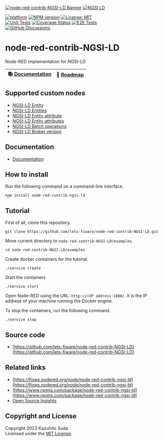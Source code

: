 [![node-red-contrib-NGSI-LD Banner](https://raw.githubusercontent.com/lets-fiware/node-red-contrib-NGSI-LD/gh-pages/images/node-red-contrib-ngsi-ld-non-free.png)](https://www.letsfiware.jp/)
[![NGSI LD](https://img.shields.io/badge/NGSI-LD-d6604d.svg)](https://www.etsi.org/deliver/etsi_gs/CIM/001_099/009/01.05.01_60/gs_CIM009v010501p.pdf)

[![platform](https://img.shields.io/badge/platform-Node--RED-red)](https://nodered.org)
[![NPM version](https://badge.fury.io/js/node-red-contrib-ngsi-ld.svg)](https://www.npmjs.com/package/node-red-contrib-ngsi-ld)
[![License: MIT](https://img.shields.io/npm/l/node-red-contrib-ngsi-ld)](https://opensource.org/licenses/MIT)
<br/>
[![Unit Tests](https://github.com/lets-fiware/node-red-contrib-NGSI-LD/actions/workflows/ci.yml/badge.svg)](https://github.com/lets-fiware/node-red-contrib-NGSI-LD/actions/workflows/ci.yml)
[![Coverage Status](https://coveralls.io/repos/github/lets-fiware/node-red-contrib-NGSI-LD/badge.svg?branch=main)](https://coveralls.io/github/lets-fiware/node-red-contrib-NGSI-LD?branch=main)
[![E2E Tests](https://github.com/lets-fiware/node-red-contrib-NGSI-LD/actions/workflows/e2e.yml/badge.svg)](https://github.com/lets-fiware/node-red-contrib-NGSI-LD/actions/workflows/e2e.yml)
<br/>
[![GitHub Discussions](https://img.shields.io/github/discussions/lets-fiware/node-red-contrib-NGSI-LD)](https://github.com/lets-fiware/node-red-contrib-NGSI-LD/discussions)

# node-red-contrib-NGSI-LD

Node-RED implementation for NGSI-LD

| :books: [Documentation](https://node-red-contrib-ngsi-ld.letsfiware.jp/) | :dart: [Roadmap](./ROADMAP.md) |
|--------------------------------------------------------------------------|--------------------------------|

## Supported custom nodes

-   [NGSI-LD Entity](docs/en/custom_nodes/entity.md)
-   [NGSI-LD Entities](docs/en/custom_nodes/entities.md)
-   [NGSI-LD Entity attribute](docs/en/custom_nodes/entity-attribute.md)
-   [NGSI-LD Entity attributes](docs/en/custom_nodes/entity-attributes.md)
-   [NGSI-LD Batch operations](docs/en/custom_nodes/batch-operations.md)
-   [NGSI-LD Broker version](docs/en/custom_nodes/version.md)

## Documentation

-   [Documentation](https://node-red-contrib-ngsi-ld.letsfiware.jp/en)

## How to install

Run the following command on a command-line interface.

```
npm install node-red-contrib-ngsi-ld
```

## Tutorial

First of all, clone this repository.

```
git clone https://github.com/lets-fiware/node-red-contrib-NGSI-LD.git
```

Move current directory to `node-red-contrib-NGSI-LD/examples`.

```
cd node-red-contrib-NGSI-LD/examples
```

Create docker containers for the tutorial.

```
./service create
```

Start the containers

```
./service start
```

Open Node-RED using the URL: `http://<IP address:1880/`.
It is the IP address of your machine running the Docker engine.

To stop the containers, run the following command.

```
./service stop
```

## Source code

-   [https://github.com/lets-fiware/node-red-contrib-NGSI-LD](https://github.com/lets-fiware/node-red-contrib-NGSI-LD)

## Related links

-   [https://flows.nodered.org/node/node-red-contrib-ngsi-ld](https://flows.nodered.org/node/node-red-contrib-ngsi-ld)
-   [https://www.npmjs.com/package/node-red-contrib-ngsi-ld](https://www.npmjs.com/package/node-red-contrib-ngsi-ld)
-   [Open Source Insights](https://deps.dev/npm/node-red-contrib-ngsi-ld)

## Copyright and License

Copyright 2023 Kazuhito Suda<br>
Licensed under the [MIT License](./LICENSE).
